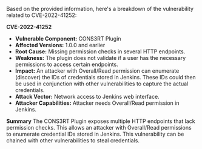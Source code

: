 Based on the provided information, here's a breakdown of the vulnerability related to CVE-2022-41252:

**CVE-2022-41252**

*   **Vulnerable Component:** CONS3RT Plugin
*   **Affected Versions:** 1.0.0 and earlier
*   **Root Cause:** Missing permission checks in several HTTP endpoints.
*   **Weakness:** The plugin does not validate if a user has the necessary permissions to access certain endpoints.
*   **Impact:** An attacker with Overall/Read permission can enumerate (discover) the IDs of credentials stored in Jenkins. These IDs could then be used in conjunction with other vulnerabilities to capture the actual credentials.
*   **Attack Vector:** Network access to Jenkins web interface.
*   **Attacker Capabilities:** Attacker needs Overall/Read permission in Jenkins.

**Summary**
The CONS3RT Plugin exposes multiple HTTP endpoints that lack permission checks. This allows an attacker with Overall/Read permissions to enumerate credential IDs stored in Jenkins. This vulnerability can be chained with other vulnerabilities to steal credentials.